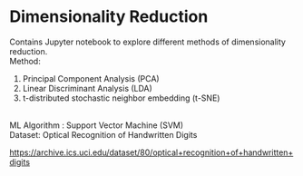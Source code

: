 # Dimensionality Reduction
Contains Jupyter notebook to explore different methods of dimensionality reduction.
<br>
Method:
1. Principal Component Analysis (PCA)
2. Linear Discriminant Analysis (LDA)
3. t-distributed stochastic neighbor embedding (t-SNE)
<br>
ML Algorithm : Support Vector Machine (SVM)
<br>
Dataset: Optical Recognition of Handwritten Digits

<a> https://archive.ics.uci.edu/dataset/80/optical+recognition+of+handwritten+digits </a>




